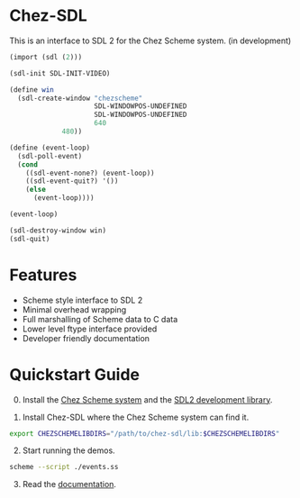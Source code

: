 # Chez-SDL
This is an interface to SDL 2 for the Chez Scheme system. (in development)

```scheme
(import (sdl (2)))

(sdl-init SDL-INIT-VIDEO)

(define win
  (sdl-create-window "chezscheme"
                     SDL-WINDOWPOS-UNDEFINED
                     SDL-WINDOWPOS-UNDEFINED
                     640
		     480))

(define (event-loop)
  (sdl-poll-event)
  (cond
    ((sdl-event-none?) (event-loop))
    ((sdl-event-quit?) '())
    (else
      (event-loop))))

(event-loop)

(sdl-destroy-window win)
(sdl-quit)
```


# Features

* Scheme style interface to SDL 2
* Minimal overhead wrapping
* Full marshalling of Scheme data to C data
* Lower level ftype interface provided
* Developer friendly documentation


# Quickstart Guide

0. Install the [Chez Scheme system](https://github.com/cisco/ChezScheme) and the [SDL2 development library](https://www.libsdl.org/).

1. Install Chez-SDL where the Chez Scheme system can find it.
```bash
export CHEZSCHEMELIBDIRS="/path/to/chez-sdl/lib:$CHEZSCHEMELIBDIRS"
```

2. Start running the demos.
```bash
scheme --script ./events.ss
```

3. Read the [documentation](https://steven741.github.io/chez-sdl/).
